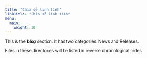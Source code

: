 ```yaml
---
title: "Chia sẻ linh tinh"
linkTitle: "Chia sẻ linh tinh"
menu:
  main:
    weight: 30
---
```



This is the **blog** section. It has two categories: News and Releases.

Files in these directories will be listed in reverse chronological order.


